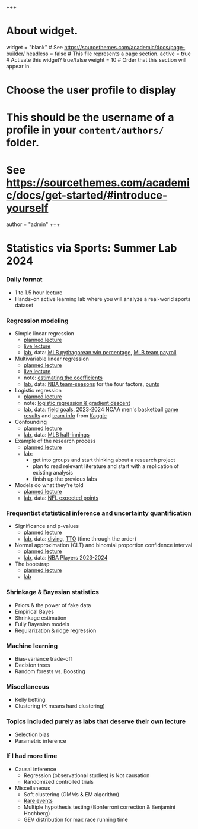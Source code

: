 +++
# About widget.
widget = "blank"  # See https://sourcethemes.com/academic/docs/page-builder/
headless = false  # This file represents a page section.
active = true  # Activate this widget? true/false
weight = 10  # Order that this section will appear in.

# Choose the user profile to display
# This should be the username of a profile in your `content/authors/` folder.
# See https://sourcethemes.com/academic/docs/get-started/#introduce-yourself
author = "admin"
+++

# Statistics via Sports: Summer Lab 2024

### Daily format
* 1 to 1.5 hour lecture
* Hands-on active learning lab where you will analyze a real-world sports dataset 

### Regression modeling
* Simple linear regression
    * [planned lecture](/pdf/lab/planned_lectures_2024/simple_linear_regression.pdf)
    * [live lecture](/pdf/lab/live_lectures_2024/simple_linear_regression.pdf)
    * [lab](/pdf/lab/labs_2024/simple_linear_regression.pdf), data: [MLB pythagorean win percentage](/pdf/lab/labs_2024/data/data_MLB_pythag.csv), [MLB team payroll](/pdf/lab/labs_2024/data/MLB_team_payroll.txt)
* Multivariable linear regression
    * [planned lecture](/pdf/lab/planned_lectures_2024/multivariable_regression.pdf)
    * [live lecture](/pdf/lab/live_lectures_2024/multivariable_regression.pdf)
    * note: [estimating the coefficients](/pdf/lab/planned_lectures_2024/multivariable_regression_estimation.pdf)
    * [lab](/pdf/lab/labs_2024/multivariable_regression.pdf), data: [NBA team-seasons](/pdf/lab/labs_2024/data/data_NBA_four_factors.csv) for the four factors, [punts](/pdf/lab/labs_2024/data/data_punts.csv)
* Logistic regression
    * [planned lecture](/pdf/lab/planned_lectures_2024/logistic_regression.pdf)
    * note: [logistic regression & gradient descent](/pdf/lab/planned_lectures_2024/logistic_regression_gradient_descent.pdf)
    * [lab](/pdf/lab/labs_2024/logistic_regression.pdf), data: [field goals](/pdf/lab/labs_2024/data/data_field_goals.csv), 2023-2024 NCAA men's basketball [game results](/pdf/lab/labs_2024/data/MRegularSeasonCompactResults.csv) and [team info](/pdf/lab/labs_2024/data/MTeams.csv) from [Kaggle](https://www.kaggle.com/competitions/march-machine-learning-mania-2024/data)
* Confounding
    * [planned lecture](/pdf/lab/planned_lectures_2024/confounding.pdf)
    * [lab](/pdf/lab/labs_2024/confounding.pdf), data: [MLB half-innings](/pdf/lab/labs_2024/data/data_park_effects.csv)
* Example of the research process
    * [planned lecture](/pdf/lab/planned_lectures_2024/example_of_the_research_process.pdf)
    * lab:
        * get into groups and start thinking about a research project
        * plan to read relevant literature and start with a replication of existing analysis
        * finish up the previous labs
* Models do what they're told
    * [planned lecture](/pdf/lab/planned_lectures_2024/Models_Do_What_Theyre_Told.pdf) 
    * [lab](/pdf/lab/labs_2024/Models_Do_What_Theyre_Told.pdf), data: [NFL expected points](/pdf/lab/labs_2024/data/data_EP.csv)

### Frequentist statistical inference and uncertainty quantification
* Significance and p-values
    * [planned lecture](/pdf/lab/planned_lectures_2024/significance_and_p_values.pdf) 
    * [lab](/pdf/lab/labs_2024/significance_and_p_values.pdf), data: [diving](/pdf/lab/labs_2024/data/data_diving_example.csv), [TTO](/pdf/lab/labs_2024/data/data_tto_ex.csv) (time through the order)
* Normal approximation (CLT) and binomial proportion confidence interval
    * [planned lecture](/pdf/lab/planned_lectures_2024/Normal_Approx_and_Binomial_CI.pdf) 
    * [lab](/pdf/lab/labs_2024/Normal_Approx_and_Binomial_CI.pdf), data: [NBA Players 2023-2024](/pdf/lab/labs_2024/data/data_NBAPlayers_2023_2024_reg.csv)
* The bootstrap
    * [planned lecture](/pdf/lab/planned_lectures_2024/the_bootstrap.pdf) 
    * [lab](/pdf/lab/labs_2024/the_bootstrap.pdf)

### Shrinkage & Bayesian statistics
* Priors & the power of fake data
* Empirical Bayes
* Shrinkage estimation
* Fully Bayesian models
* Regularization & ridge regression

### Machine learning
* Bias-variance trade-off
* Decision trees
* Random forests vs. Boosting

### Miscellaneous
* Kelly betting
* Clustering (K means hard clustering)

### Topics included purely as labs that deserve their own lecture
* Selection bias
* Parametric inference

### If I had more time
* Causal inference
    * Regression (observational studies) is Not causation
    * Randomized controlled trials
* Miscellaneous
    * Soft clustering (GMMs & EM algorithm)
    * [Rare events](/pdf/lab/planned_lectures_2024/rare_events.pdf)
    * Multiple hypothesis testing (Bonferroni correction & Benjamini Hochberg)
    * GEV distribution for max race running time
    
  





